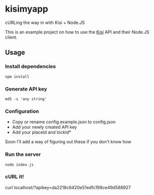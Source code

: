 # kisimyapp
cURLing the way in with Kisi + Node.JS

This is an example project on how to use the [Kisi](https://getkisi.com) API and their Node.JS client.

## Usage

### Install dependencies

```
npm install
```

### Generate API key
```
md5 -s 'any string'
```

### Configuration
- Copy or rename config.example.json to config.json
- Add your newly created API key
- Add your placeId and lockId*

Soon I'll add a way of figuring out these if you don't know how

### Run the server
```
node index.js
```

### cURL it!
curl localhost/?apikey=da2218c6420e51edfc199ce49d586927
